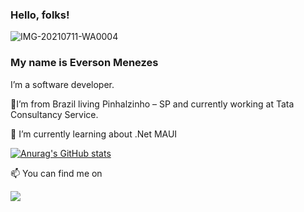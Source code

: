 ### Hello, folks! 
![IMG-20210711-WA0004](https://user-images.githubusercontent.com/56317408/125205396-66862980-e258-11eb-9255-563116f7aa91.jpg)
### My name is Everson Menezes

I’m a  software developer.

🔭I’m from Brazil living Pinhalzinho – SP and currently working at Tata Consultancy Service.

🌱 I’m currently learning about .Net MAUI

[![Anurag's GitHub stats](https://github-readme-stats.vercel.app/api/top-langs?username=Everson-Menezes&langs_count=5&show_icons=true&theme=dark)](https://github.com/Everson-Menezes/)

📫 You can find me on 
<div>
  <a href="https://www.linkedin.com/in/everson-menezes-santos/"><img src="https://img.shields.io/badge/LinkedIn-0077B5?style=for-the-badge&logo=linkedin&logoColor=white" /></a>
</div>

 
